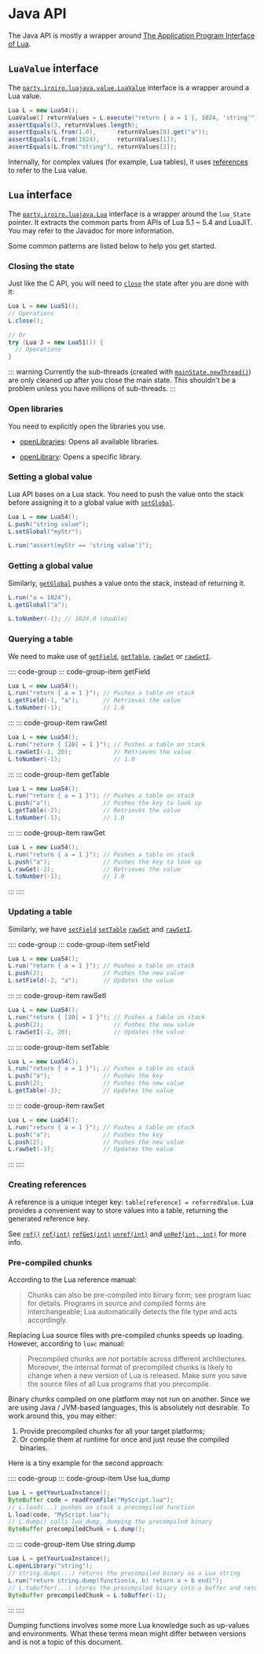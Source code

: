 # Java API

The Java API is mostly a wrapper around [The Application Program Interface of Lua](https://www.lua.org/manual/5.1/manual.html).

## `LuaValue` <Badge>interface</Badge>

The [`party.iroiro.luajava.value.LuaValue`](../javadoc/party/iroiro/luajava/value/LuaValue.html) interface is a wrapper around a Lua value.

```java
Lua L = new Lua54();
LuaValue[] returnValues = L.execute("return { a = 1 }, 1024, 'string'");
assertEquals(3, returnValues.length);
assertEquals(L.from(1.0),      returnValues[0].get("a"));
assertEquals(L.from(1024),     returnValues[1]);
assertEquals(L.from("string"), returnValues[2]);
```

Internally, for complex values (for example, Lua tables), it uses [references](#creating-references) to refer to the Lua value.

## `Lua` <Badge>interface</Badge>

The [`party.iroiro.luajava.Lua`](../javadoc/party/iroiro/luajava/Lua.html) interface is a wrapper around the `lua_State` pointer. It extracts the common parts from APIs of Lua 5.1 ~ 5.4 and LuaJIT. You may refer to the Javadoc for more information.

Some common patterns are listed below to help you get started.

### Closing the state

Just like the C API, you will need to [`close`](../javadoc/party/iroiro/luajava/Lua.html#close()) the state after you are done with it:

```java
Lua L = new Lua51();
// Operations
L.close();

// Or
try (Lua J = new Lua51()) {
  // Operations
}
```

::: warning
Currently the sub-threads (created with [`mainState.newThread()`](../javadoc/party/iroiro/luajava/Lua.html#newThread()))
are only cleaned up after you close the main state.
This shouldn't be a problem unless you have millions of sub-threads.
:::

### Open libraries

You need to explicitly open the libraries you use.

- [openLibraries](../javadoc/party/iroiro/luajava/Lua.html#openLibraries()):
  Opens all available libraries.

- [openLibrary](../javadoc/party/iroiro/luajava/Lua.html#openLibrary(java.lang.String)):
  Opens a specific library.

### Setting a global value

Lua API bases on a Lua stack. You need to push the value onto the stack before assigning it
to a global value with [`setGlobal`](../javadoc/party/iroiro/luajava/Lua.html#setGlobal(java.lang.String)).

```java {2,3}
Lua L = new Lua54();
L.push("string value");
L.setGlobal("myStr");

L.run("assert(myStr == 'string value')");
```

### Getting a global value

Similarly, [`getGlobal`](../javadoc/party/iroiro/luajava/Lua.html#getGlobal(java.lang.String))
pushes a value onto the stack, instead of returning it.

```java
L.run("a = 1024");
L.getGlobal("a");

L.toNumber(-1); // 1024.0 (double)
```

### Querying a table

We need to make use of
[`getField`](../javadoc/party/iroiro/luajava/Lua.html#getField(int,java.lang.String)),
[`getTable`](../javadoc/party/iroiro/luajava/Lua.html#getTable(int)),
[`rawGet`](../javadoc/party/iroiro/luajava/Lua.html#rawGetI(int,int))
or [`rawGetI`](../javadoc/party/iroiro/luajava/Lua.html#rawGetI(int,int)).

:::: code-group
::: code-group-item getField
```java
Lua L = new Lua54();
L.run("return { a = 1 }"); // Pushes a table on stack
L.getField(-1, "a");       // Retrieves the value
L.toNumber(-1);            // 1.0
```
:::
::: code-group-item rawGetI
```java
Lua L = new Lua54();
L.run("return { [20] = 1 }"); // Pushes a table on stack
L.rawGetI(-1, 20);            // Retrieves the value
L.toNumber(-1);               // 1.0
```
:::
::: code-group-item getTable
```java
Lua L = new Lua54();
L.run("return { a = 1 }"); // Pushes a table on stack
L.push("a");               // Pushes the key to look up
L.getTable(-2);            // Retrieves the value
L.toNumber(-1);            // 1.0
```
:::
::: code-group-item rawGet
```java
Lua L = new Lua54();
L.run("return { a = 1 }"); // Pushes a table on stack
L.push("a");               // Pushes the key to look up
L.rawGet(-2);              // Retrieves the value
L.toNumber(-1);            // 1.0
```
:::
::::

### Updating a table

Similarly, we have
[`setField`](../javadoc/party/iroiro/luajava/Lua.html#setField(int,java.lang.String))
[`setTable`](../javadoc/party/iroiro/luajava/Lua.html#setTable(int))
[`rawSet`](../javadoc/party/iroiro/luajava/Lua.html#rawSet(int))
and [`rawSetI`](../javadoc/party/iroiro/luajava/Lua.html#rawSetI(int,int)).

:::: code-group
::: code-group-item setField
```java
Lua L = new Lua54();
L.run("return { a = 1 }"); // Pushes a table on stack
L.push(2);                 // Pushes the new value
L.setField(-2, "a");       // Updates the value
```
:::
::: code-group-item rawSetI
```java
Lua L = new Lua54();
L.run("return { [20] = 1 }"); // Pushes a table on stack
L.push(2);                    // Pushes the new value
L.rawSetI(-2, 20);            // Updates the value
```
:::
::: code-group-item setTable
```java
Lua L = new Lua54();
L.run("return { a = 1 }"); // Pushes a table on stack
L.push("a");               // Pushes the key
L.push(2);                 // Pushes the new value
L.getTable(-3);            // Updates the value
```
:::
::: code-group-item rawSet
```java
Lua L = new Lua54();
L.run("return { a = 1 }"); // Pushes a table on stack
L.push("a");               // Pushes the key
L.push(2);                 // Pushes the new value
L.rawSet(-3);              // Updates the value
```
:::
::::

### Creating references

A reference is a unique integer key: `table[reference] = referredValue`. Lua provides a convenient way to store values into a table, returning the generated reference key.

See
[`ref()`](../javadoc/party/iroiro/luajava/Lua.html#ref())
[`ref(int)`](../javadoc/party/iroiro/luajava/Lua.html#ref(int))
[`refGet(int)`](../javadoc/party/iroiro/luajava/Lua.html#refGet(int))
[`unref(int)`](../javadoc/party/iroiro/luajava/Lua.html#unref(int))
and [`unRef(int, int)`](../javadoc/party/iroiro/luajava/Lua.html#unRef(int,int)) for more info.

### Pre-compiled chunks

According to the Lua reference manual:

> Chunks can also be pre-compiled into binary form;
> see program luac for details.
> Programs in source and compiled forms are interchangeable;
> Lua automatically detects the file type and acts accordingly. 

Replacing Lua source files with pre-compiled chunks speeds up loading.
However, according to `luac` manual:

> Precompiled chunks are *not* portable across different architectures.
> Moreover, the internal format of precompiled chunks is likely to change
> when a new version of Lua is released.  Make sure you save  the  source
> files of all Lua programs that you precompile.

Binary chunks compiled on one platform may not run on another.
Since we are using Java / JVM-based languages, this is absolutely not desirable.
To work around this, you may either:
1. Provide precompiled chunks for all your target platforms;
2. Or compile them at runtime for once and just reuse the compiled binaries.

Here is a tiny example for the second approach:

:::: code-group
::: code-group-item Use lua_dump
```java
Lua L = getYourLuaInstance();
ByteBuffer code = readFromFile("MyScript.lua");
// L.load(...) pushes on stack a precompiled function
L.load(code, "MyScript.lua");
// L.dump() calls lua_dump, dumping the precompiled binary
ByteBuffer precompiledChunk = L.dump();
```
:::
::: code-group-item Use string.dump
```java
Lua L = getYourLuaInstance();
L.openLibrary("string");
// string.dump(...) returns the precompiled binary as a Lua string
L.run("return string.dump(function(a, b) return a + b end)");
// L.toBuffer(...) stores the precompiled binary into a buffer and returns it
ByteBuffer precompiledChunk = L.toBuffer(-1);
```
:::
::::

Dumping functions involves some more Lua knowledge such as up-values and environments.
What these terms mean might differ between versions and is not a topic of this document.
